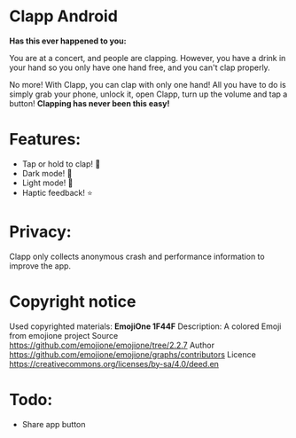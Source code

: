# Clapp Android
**Has this ever happened to you:**

You are at a concert, and people are clapping. 
However, you have a drink in your hand so you only have one hand free, and you can't clap properly. 

No more! With Clapp, you can clap with only one hand! 
All you have to do is simply grab your phone, unlock it, open Clapp, turn up the volume and tap a button! 
**Clapping has never been this easy!**

# Features:
- Tap or hold to clap! 👏
- Dark mode! 🌚
- Light mode! 🌝
- Haptic feedback! ⭐️

# Privacy: 
Clapp only collects anonymous crash and performance information to improve the app.

# Copyright notice
Used copyrighted materials:
**EmojiOne 1F44F**
Description: A colored Emoji from emojione project
Source	https://github.com/emojione/emojione/tree/2.2.7
Author	https://github.com/emojione/emojione/graphs/contributors
Licence https://creativecommons.org/licenses/by-sa/4.0/deed.en

# Todo: 
- Share app button

